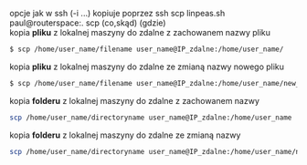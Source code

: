 opcje jak w ssh (-i ...)
kopiuje poprzez ssh
scp linpeas.sh paul@routerspace:.
scp (co,skąd) (gdzie)  
kopia **pliku** z lokalnej maszyny do zdalne z zachowanem nazwy pliku
```bash
$ scp /home/user_name/filename user_name@IP_zdalne:/home/user_name/
```

kopia **pliku** z lokalnej maszyny do zdalne ze zmianą nazwy nowego pliku
```bash
$ scp /home/user_name/filename user_name@IP_zdalne:/home/user_name/new_filename
```
kopia **folderu** z lokalnej maszyny do zdalne z zachowanem nazwy
```bash
scp /home/user_name/directoryname user_name@IP_zdalne:/home/user_name
```
kopia **folderu** z lokalnej maszyny do zdalne ze zmianą nazwy
```bash
scp /home/user_name/directoryname user_name@IP_zdalne:/home/user_name/new_directoryname
```
